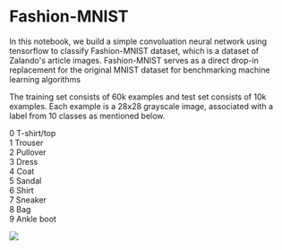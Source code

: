 # Fashion-MNIST
In this notebook, we build a simple convoluation neural network using tensorflow to classify Fashion-MNIST dataset, which is a dataset of Zalando's article images. 
Fashion-MNIST serves as a direct drop-in replacement for the original MNIST dataset for benchmarking 
machine learning algorithms 

The training set consists of 60k examples and test set consists of 10k examples. Each example is a 28x28 grayscale image, 
associated with a label from 10 classes as mentioned below. 

0 T-shirt/top <br>
1 Trouser <br>
2 Pullover <br>
3 Dress <br>
4 Coat <br>
5 Sandal <br>
6 Shirt <br>
7 Sneaker <br>
8 Bag <br>
9 Ankle boot


<img src="https://github.com/zalandoresearch/fashion-mnist/blob/master/doc/img/fashion-mnist-sprite.png">
